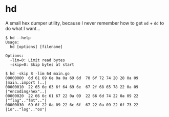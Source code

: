 hd
==

A small hex dumper utility, because I never remember how to get `od` + `dd`
to do what I want...

```
$ hd --help
Usage:
  hd [options] [filename]

Options:
  -lim=0: Limit read bytes
  -skip=0: Skip bytes at start

$ hd -skip 8 -lim 64 main.go
00000000  6d 61 69 6e 0a 0a 69 6d  70 6f 72 74 20 28 0a 09  |main..import (..|
00000010  22 65 6e 63 6f 64 69 6e  67 2f 68 65 78 22 0a 09  |"encoding/hex"..|
00000020  22 66 6c 61 67 22 0a 09  22 66 6d 74 22 0a 09 22  |"flag".."fmt".."|
00000030  69 6f 22 0a 09 22 6c 6f  67 22 0a 09 22 6f 73 22  |io".."log".."os"|
```
